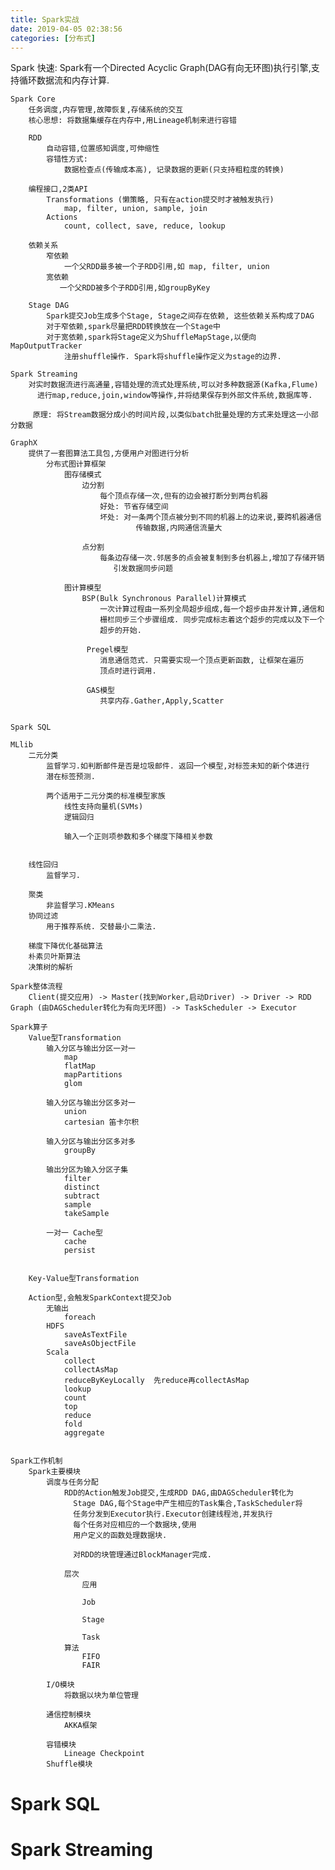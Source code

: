 ```yaml
---
title: Spark实战
date: 2019-04-05 02:38:56
categories: [分布式]
---
```

Spark
    快速: Spark有一个Directed Acyclic Graph(DAG有向无环图)执行引擎,支持循环数据流和内存计算.

    Spark Core
        任务调度,内存管理,故障恢复,存储系统的交互
        核心思想: 将数据集缓存在内存中,用Lineage机制来进行容错

        RDD
            自动容错,位置感知调度,可伸缩性
            容错性方式:
                数据检查点(传输成本高), 记录数据的更新(只支持粗粒度的转换)

        编程接口,2类API
            Transformations (懒策略, 只有在action提交时才被触发执行)
                map, filter, union, sample, join
            Actions
                count, collect, save, reduce, lookup

        依赖关系
            窄依赖
                一个父RDD最多被一个子RDD引用,如 map, filter, union
            宽依赖
               一个父RDD被多个子RDD引用,如groupByKey

        Stage DAG
            Spark提交Job生成多个Stage, Stage之间存在依赖, 这些依赖关系构成了DAG
            对于窄依赖,spark尽量把RDD转换放在一个Stage中
            对于宽依赖,spark将Stage定义为ShuffleMapStage,以便向MapOutputTracker
                注册shuffle操作. Spark将shuffle操作定义为stage的边界.

    Spark Streaming
        对实时数据流进行高通量,容错处理的流式处理系统,可以对多种数据源(Kafka,Flume)
          进行map,reduce,join,window等操作,并将结果保存到外部文件系统,数据库等.

         原理: 将Stream数据分成小的时间片段,以类似batch批量处理的方式来处理这一小部分数据

    GraphX
        提供了一套图算法工具包,方便用户对图进行分析
            分布式图计算框架
                图存储模式
                    边分割
                        每个顶点存储一次,但有的边会被打断分到两台机器
                        好处: 节省存储空间
                        坏处: 对一条两个顶点被分到不同的机器上的边来说,要跨机器通信
                                传输数据,内网通信流量大

                    点分割
                        每条边存储一次.邻居多的点会被复制到多台机器上,增加了存储开销
                           引发数据同步问题

                图计算模型
                    BSP(Bulk Synchronous Parallel)计算模式
                        一次计算过程由一系列全局超步组成,每一个超步由并发计算,通信和
                        栅栏同步三个步骤组成. 同步完成标志着这个超步的完成以及下一个
                        超步的开始.

                     Pregel模型
                        消息通信范式. 只需要实现一个顶点更新函数, 让框架在遍历
                        顶点时进行调用.

                     GAS模型
                        共享内存.Gather,Apply,Scatter


    Spark SQL

    MLlib
        二元分类
            监督学习.如判断邮件是否是垃圾邮件. 返回一个模型,对标签未知的新个体进行
            潜在标签预测.

            两个适用于二元分类的标准模型家族
                线性支持向量机(SVMs)
                逻辑回归

                输入一个正则项参数和多个梯度下降相关参数


        线性回归
            监督学习.

        聚类
            非监督学习.KMeans
        协同过滤
            用于推荐系统. 交替最小二乘法.

        梯度下降优化基础算法
        朴素贝叶斯算法
        决策树的解析

    Spark整体流程
        Client(提交应用) -> Master(找到Worker,启动Driver) -> Driver -> RDD Graph (由DAGScheduler转化为有向无环图) -> TaskScheduler -> Executor

    Spark算子
        Value型Transformation
            输入分区与输出分区一对一
                map
                flatMap
                mapPartitions
                glom

            输入分区与输出分区多对一
                union
                cartesian 笛卡尔积

            输入分区与输出分区多对多
                groupBy

            输出分区为输入分区子集
                filter
                distinct
                subtract
                sample
                takeSample

            一对一 Cache型
                cache
                persist


        Key-Value型Transformation

        Action型,会触发SparkContext提交Job
            无输出
                foreach
            HDFS
                saveAsTextFile
                saveAsObjectFile
            Scala
                collect
                collectAsMap
                reduceByKeyLocally  先reduce再collectAsMap
                lookup
                count
                top
                reduce
                fold
                aggregate


    Spark工作机制
        Spark主要模块
            调度与任务分配
                RDD的Action触发Job提交,生成RDD DAG,由DAGScheduler转化为
                  Stage DAG,每个Stage中产生相应的Task集合,TaskScheduler将
                  任务分发到Executor执行.Executor创建线程池,并发执行
                  每个任务对应相应的一个数据块,使用
                  用户定义的函数处理数据块.

                  对RDD的块管理通过BlockManager完成.

                层次
                    应用

                    Job

                    Stage

                    Task
                算法
                    FIFO
                    FAIR

            I/O模块
                将数据以块为单位管理

            通信控制模块
                AKKA框架

            容错模块
                Lineage Checkpoint
            Shuffle模块

# Spark SQL


# Spark Streaming